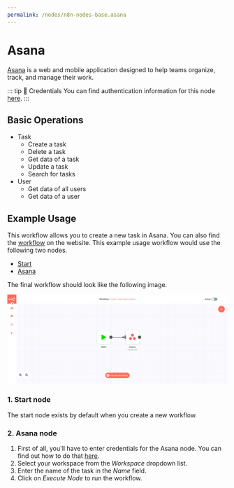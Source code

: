 ```yaml
---
permalink: /nodes/n8n-nodes-base.asana
---
```


# Asana

[Asana](https://asana.com/) is a web and mobile application designed to help teams organize, track, and manage their work.

::: tip 🔑 Credentials
You can find authentication information for this node [here](../../../credentials/Asana/README.md).
:::

## Basic Operations

- Task
    - Create a task
    - Delete a task
    - Get data of a task
    - Update a task
    - Search for tasks
- User
    - Get data of all users
    - Get data of a user


## Example Usage

This workflow allows you to create a new task in Asana. You can also find the [workflow](https://n8n.io/workflows/478) on the website. This example usage workflow would use the following two nodes.
- [Start](../../core-nodes/Start/README.md)
- [Asana]()

The final workflow should look like the following image.

![A workflow with the Asana node](./workflow.png)

### 1. Start node

The start node exists by default when you create a new workflow.

### 2. Asana node

1. First of all, you'll have to enter credentials for the Asana node. You can find out how to do that [here](../../../credentials/Asana/README.md).
2. Select your workspace from the *Workspace* dropdown list.
3. Enter the name of the task in the *Name* field.
4. Click on *Execute Node* to run the workflow.
